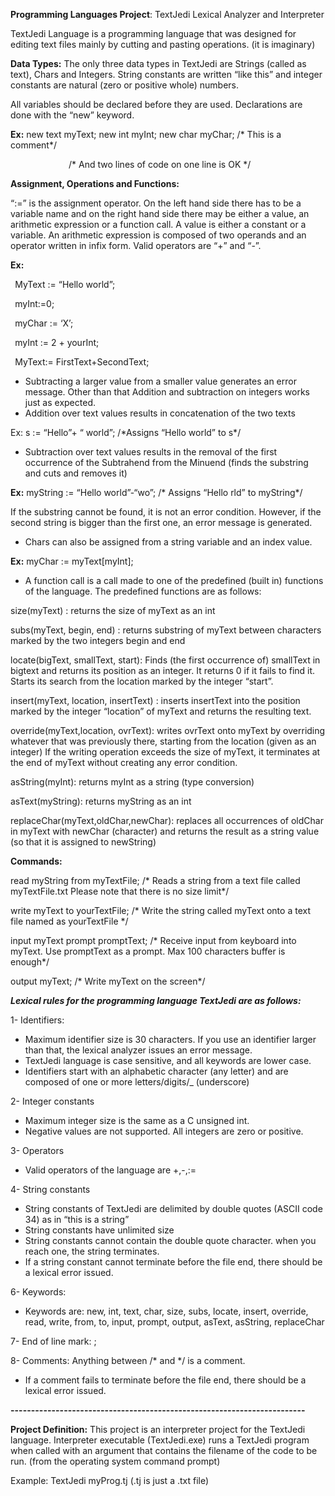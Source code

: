 **Programming Languages Project**: TextJedi Lexical Analyzer and Interpreter

TextJedi Language is a programming language that was designed for editing text files mainly by cutting and pasting operations. (it is imaginary)

**Data Types:** The only three data types in TextJedi are Strings (called as text), Chars and Integers. String constants are written “like this” and integer constants are natural (zero or positive whole) numbers.

All variables should be declared before they are used. Declarations are done with the “new” keyword.

**Ex:**  new text myText;  new int myInt;  new char myChar; /\* This is a comment\*/

`			  `/\* And two lines of code on one line is OK \*/

**Assignment, Operations and Functions:**

“:=” is the assignment operator. On the left hand side there has to be a variable name and on the right hand side there may be either a value, an arithmetic expression or a function call. A value is either a constant or a variable. An arithmetic expression is composed of two operands and an operator written in infix form. Valid operators are “+” and   “-”.

**Ex:** 

` `MyText := “Hello world”;

` `myInt:=0;

` `myChar := ‘X’;

` `myInt := 2 + yourInt;

` `MyText:= FirstText+SecondText;

- Subtracting a larger value from a smaller value generates an error message. Other than that Addition and subtraction on integers works just as expected.
- Addition over text values results in concatenation of the two texts

Ex:  s := “Hello”+ “ world”; /\*Assigns “Hello world” to s\*/

- Subtraction over text values results in the removal of the first occurrence of the Subtrahend from the Minuend (finds the substring and cuts and removes it)

**Ex:**  myString := “Hello world”-“wo”;  /\* Assigns “Hello rld” to myString\*/

If the substring cannot be found, it is not an error condition. However, if the second string is bigger than the first one, an error message is generated.

- Chars can also be assigned from a string variable and an index value.

**Ex:**  myChar := myText[myInt];



- A function call is a call made to one of the predefined (built in) functions of the language. The predefined functions are as follows:

size(myText) : returns the size of myText as an int

subs(myText, begin, end) : returns substring of myText between characters marked by the two integers begin and end

locate(bigText, smallText, start): Finds (the first occurrence of)  smallText in bigtext and returns its position as an integer. It returns 0 if it fails to find it. Starts its search from the location marked by the integer “start”.

insert(myText, location, insertText) : inserts insertText into the position marked by the integer “location”  of myText and returns the resulting text.

override(myText,location, ovrText): writes ovrText onto myText by overriding whatever that was previously there, starting from the location (given as an integer) If the writing operation exceeds the size of myText, it terminates at the end of myText without creating any error condition.

asString(myInt): returns myInt as a string (type conversion)

asText(myString): returns myString as an int

<a name="_hlk140096407"></a>replaceChar(myText,oldChar,newChar): replaces all occurrences of oldChar in myText with newChar (character) and returns the result as a string value (so that it is assigned to newString)



**Commands:**

read myString from myTextFile; /\* Reads a string from a text file called myTextFile.txt Please note that there is no size limit\*/

write myText to yourTextFile;  /\* Write the string called myText onto a text file named as yourTextFile \*/

input myText prompt promptText; /\* Receive input from keyboard into myText. Use promptText as a prompt. Max 100 characters buffer is enough\*/

output myText;  /\* Write myText on the screen\*/

***Lexical rules for the programming language TextJedi  are as follows:***

1- Identifiers: 

- Maximum identifier size is 30 characters. If you use an identifier larger than that, the lexical analyzer issues an error message.
- TextJedi language is case sensitive, and all keywords are lower case.
- Identifiers start with an alphabetic character (any letter) and are composed of one or more letters/digits/\_ (underscore)


2- Integer constants

- Maximum integer size is the same as a C unsigned int.
- Negative values are not supported. All integers are zero or positive.

3- Operators

- Valid operators of the language are +,-,:=

4- String constants

- String constants of TextJedi are delimited by double quotes (ASCII code 34) as in “this is a string”
- String constants have unlimited size
- String constants cannot contain the double quote character. when you reach one, the string terminates.
- If a string constant cannot terminate before the file end, there should be a lexical error issued.

6- Keywords:

- Keywords are: new, int, text, char, size, subs, locate, insert, override, read, write, from, to, input, prompt, output, asText, asString, replaceChar

7- End of line mark:  ;

8- Comments: Anything between /\* and \*/ is a comment.

- If a comment fails to terminate before the file end, there should be a lexical error issued.

**------------------------------------------------------------------------**

**Project Definition:** This project is an interpreter project for the TextJedi language. Interpreter executable (TextJedi.exe) runs a TextJedi program when called with an argument that contains the filename of the code to be run. (from the operating system command prompt)

Example: TextJedi myProg.tj		(.tj is just a .txt file)

